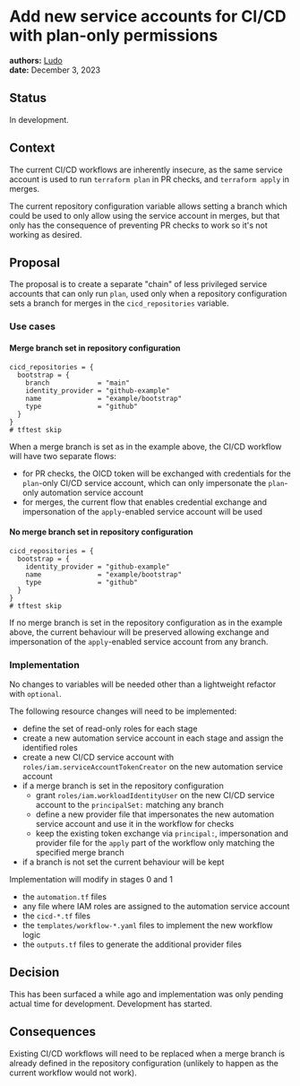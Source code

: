 # Add new service accounts for CI/CD with plan-only permissions

**authors:** [Ludo](https://github.com/ludoo) \
**date:** December 3, 2023

## Status

In development.

## Context

The current CI/CD workflows are inherently insecure, as the same service account is used to run `terraform plan` in PR checks, and `terraform apply` in merges.

The current repository configuration variable allows setting a branch which could be used to only allow using the service account in merges, but that only has the consequence of preventing PR checks to work so it's not working as desired.

## Proposal

The proposal is to create a separate "chain" of less privileged service accounts that can only run `plan`, used only when a repository configuration sets a branch for merges in the `cicd_repositories` variable.

### Use cases

#### Merge branch set in repository configuration

```hcl
cicd_repositories = {
  bootstrap = {
    branch            = "main"
    identity_provider = "github-example"
    name              = "example/bootstrap"
    type              = "github"
  }
}
# tftest skip
```

When a merge branch is set as in the example above, the CI/CD workflow will have two separate flows:

- for PR checks, the OICD token will be exchanged with credentials for the `plan`-only CI/CD service account, which can only impersonate the `plan`-only automation service account
- for merges, the current flow that enables credential exchange and impersonation of the `apply`-enabled service account will be used

#### No merge branch set in repository configuration

```hcl
cicd_repositories = {
  bootstrap = {
    identity_provider = "github-example"
    name              = "example/bootstrap"
    type              = "github"
  }
}
# tftest skip
```

If no merge branch is set in the repository configuration as in the example above, the current behaviour will be preserved allowing exchange and impersonation of the `apply`-enabled service account from any branch.

### Implementation

No changes to variables will be needed other than a lightweight refactor with `optional`.

The following resource changes will need to be implemented:

- define the set of read-only roles for each stage
- create a new automation service account in each stage and assign the identified roles
- create a new CI/CD service account with `roles/iam.serviceAccountTokenCreator` on the new automation service account
- if a merge branch is set in the repository configuration
  - grant `roles/iam.workloadIdentityUser` on the new CI/CD service account to the `principalSet:` matching any branch
  - define a new provider file that impersonates the new automation service account and use it in the workflow for checks
  - keep the existing token exchange via `principal:`, impersonation and provider file for the `apply` part of the workflow only matching the specified merge branch
- if a branch is not set the current behaviour will be kept

Implementation will modify in stages 0 and 1

- the `automation.tf` files
- any file where IAM roles are assigned to the automation service account
- the `cicd-*.tf` files
- the `templates/workflow-*.yaml` files to implement the new workflow logic
- the `outputs.tf` files to generate the additional provider files

## Decision

This has been surfaced a while ago and implementation was only pending actual time for development. Development has started.

## Consequences

Existing CI/CD workflows will need to be replaced when a merge branch is already defined in the repository configuration (unlikely to happen as the current workflow would not work).
